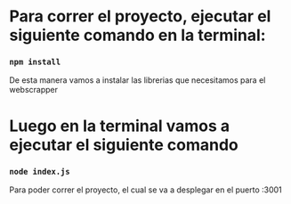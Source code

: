 # Para correr el proyecto, ejecutar el siguiente comando en la terminal:

### `npm install`

De esta manera vamos a instalar las librerias que necesitamos para el webscrapper

# Luego en la terminal vamos a ejecutar el siguiente comando

### `node index.js` 

Para poder correr el proyecto, el cual se va a desplegar en el puerto :3001
